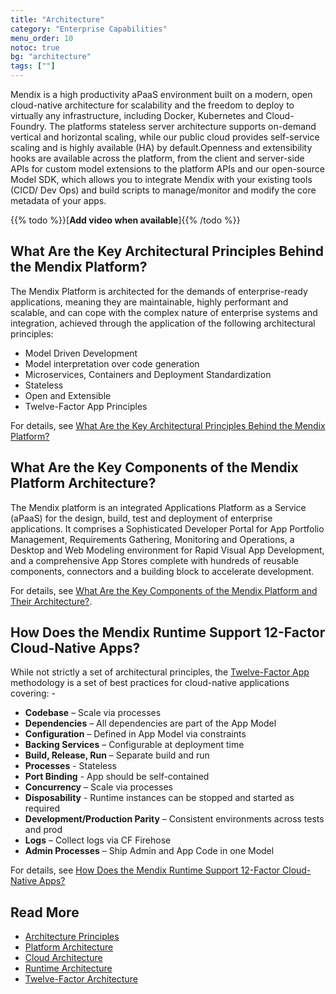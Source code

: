 ```yaml
---
title: "Architecture"
category: "Enterprise Capabilities"
menu_order: 10
notoc: true
bg: "architecture"
tags: [""]
---
```


Mendix is a high productivity aPaaS environment built on a modern, open cloud-native architecture for scalability and the freedom to deploy to virtually any infrastructure, including Docker, Kubernetes and Cloud-Foundry. The platforms stateless server architecture supports on-demand vertical and horizontal scaling, while our public cloud provides self-service scaling and is highly available (HA) by default.Openness and extensibility hooks are available across the platform, from the client and server-side APIs for custom model extensions to the platform APIs and our open-source Model SDK, which allows you to integrate Mendix with your existing tools (CICD/ Dev Ops) and build scripts to manage/monitor and modify the core metadata of your apps.

{{% todo %}}[**Add video when available**]{{% /todo %}}

## What Are the Key Architectural Principles Behind the Mendix Platform?

The Mendix Platform is architected for the demands of enterprise-ready applications, meaning they are maintainable, highly performant and scalable, and can cope with the complex nature of enterprise systems and integration, achieved through the application of the following architectural principles:

* Model Driven Development
* Model interpretation over code generation
* Microservices, Containers and Deployment Standardization
* Stateless
* Open and Extensible
* Twelve-Factor App Principles

For details, see [What Are the Key Architectural Principles Behind the Mendix Platform?](architecture-principles#key-principles)

## What Are the Key Components of the Mendix Platform Architecture?

The Mendix platform is an integrated Applications Platform as a Service (aPaaS) for the design, build, test and deployment of enterprise applications. It comprises a Sophisticated Developer Portal for App Portfolio Management, Requirements Gathering, Monitoring and Operations, a Desktop and Web Modeling environment for Rapid Visual App Development, and a comprehensive App Stores complete with hundreds of reusable components, connectors and a building block to accelerate development.   

For details, see [What Are the Key Components of the Mendix Platform and Their Architecture?](architecture-platform#key-components).

## How Does the Mendix Runtime Support 12-Factor Cloud-Native Apps?

While not strictly a set of architectural principles, the [Twelve-Factor App](https://12factor.net/) methodology is a set of best practices for cloud-native applications covering: -

* **Codebase** – Scale via processes
* **Dependencies** – All dependencies are part of the App Model
* **Configuration** – Defined in App Model via constraints
* **Backing Services** – Configurable at deployment time
* **Build, Release, Run** – Separate build and run
* **Processes** - Stateless
* **Port Binding** - App should be self-contained
* **Concurrency** – Scale via processes
* **Disposability** - Runtime instances can be stopped and started as required
* **Development/Production Parity** – Consistent environments across tests and prod
* **Logs** – Collect logs via CF Firehose
* **Admin Processes** – Ship Admin and App Code in one Model

For details, see [How Does the Mendix Runtime Support 12-Factor Cloud-Native Apps?](architecture-12-factor#12-factor)

## Read More

* [Architecture Principles](architecture-principles)
* [Platform Architecture](architecture-platform)
* [Cloud Architecture](architecture-cloud)
* [Runtime Architecture](architecture-runtime)
* [Twelve-Factor Architecture](architecture-12-factor)
